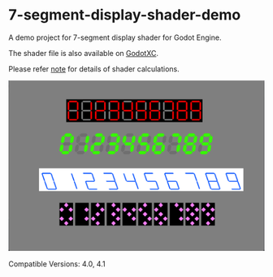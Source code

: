 # 7-segment-display-shader-demo
A demo project for 7-segment display shader for Godot Engine.

The shader file is also available on [GodotXC](https://godotxc.com).

Please refer [note](./note/7seg_note.md) for details of shader calculations.

![demo](./screenshot/demo.png)

Compatible Versions: 4.0, 4.1